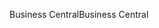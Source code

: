 <span data-ttu-id="10499-101">Business Central</span><span class="sxs-lookup"><span data-stu-id="10499-101">Business Central</span></span>

